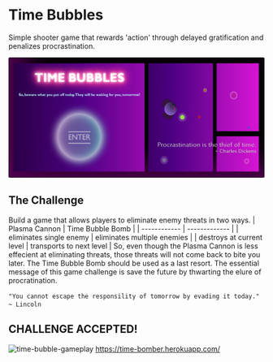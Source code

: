 # Time Bubbles

Simple shooter game that rewards 'action' through delayed gratification and penalizes procrastination.

![time-bubbles-grid](assets/time-bubbles-grid.PNG)

## The Challenge

Build a game that allows players to eliminate enemy threats in two ways.
| Plasma Cannon | Time Bubble Bomb |
| ------------ | ------------- |
| eliminates single enemy | eliminates multiple enemies |
| destroys at current level | transports to next level |
So, even though the Plasma Cannon is less effecient at eliminating threats, those threats will not come back to bite you later. The Time Bubble Bomb should be used as a last resort. The essential message of this game challenge is save the future by thwarting the elure of procratination.

```
"You cannot escape the responsility of tomorrow by evading it today." ~ Lincoln
```

## CHALLENGE ACCEPTED!

![time-bubble-gameplay](assets/time-bubble-gameplay.gif)
https://time-bomber.herokuapp.com/
